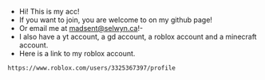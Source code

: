 - Hi! This is my acc!
- If you want to join, you are welcome to on my github page!
- Or email me at madsent@selwyn.ca!-
- I also have a yt account, a gd account, a roblox account and a minecraft account.
- Here is a link to my roblox account.
```
https://www.roblox.com/users/3325367397/profile
```
